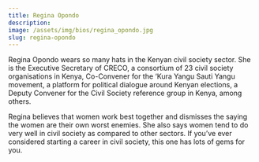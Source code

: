 ```yaml
---
title: Regina Opondo
description:
image: /assets/img/bios/regina_opondo.jpg
slug: regina-opondo
---
```

Regina Opondo wears so many hats in the Kenyan civil society sector. She is the Executive Secretary of CRECO, a consortium of 23 civil society organisations in Kenya, Co-Convener for the ‘Kura Yangu Sauti Yangu movement, a platform for political dialogue around Kenyan elections, a Deputy Convener for the Civil Society reference group in Kenya, among others.

Regina believes that women work best together and dismisses the saying the women are their own worst enemies. She also says women tend to do very well in civil society as compared to other sectors. If you’ve ever considered starting a career in civil society, this one has lots of gems for you.
